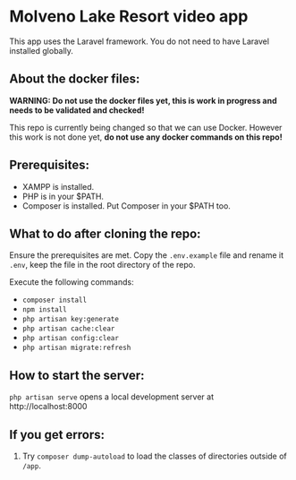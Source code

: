 # Molveno Lake Resort video app

This app uses the Laravel framework.
You do not need to have Laravel installed globally.

## About the docker files:

**WARNING: Do not use the docker files yet, this is work in progress and needs to be validated and checked!**

This repo is currently being changed so that we can use Docker. However this work is not done yet, **do not use any docker commands on this repo!**

## Prerequisites:

- XAMPP is installed.
- PHP is in your $PATH.
- Composer is installed. Put Composer in your $PATH too.

## What to do after cloning the repo:

Ensure the prerequisites are met.
Copy the `.env.example` file and rename it `.env`, keep the file in the root directory of the repo.

Execute the following commands:
- `composer install`
- `npm install`
- `php artisan key:generate`
- `php artisan cache:clear`
- `php artisan config:clear`
- `php artisan migrate:refresh`

## How to start the server:

`php artisan serve` opens a local development server at http://localhost:8000

## If you get errors:

1. Try `composer dump-autoload` to load the classes of directories outside of `/app`.
